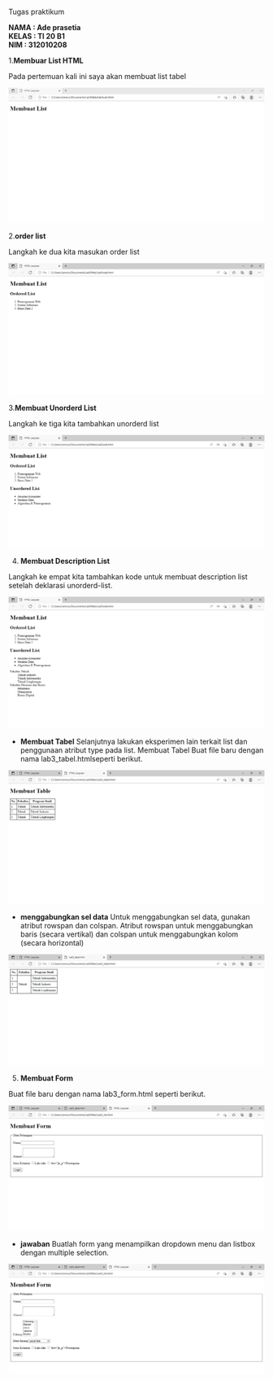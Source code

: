 Tugas praktikum


**NAMA : Ade prasetia**<br>
**KELAS : TI 20 B1**<br>
**NIM  : 312010208**<br>

1.**Membuar List HTML**

Pada pertemuan kali ini saya akan membuat list tabel

![membuat list html](list1.PNG)


2.**order list**

Langkah ke dua kita masukan order list

![membuat list html](list2.PNG)


3.**Membuat Unorderd List**

Langkah ke tiga kita tambahkan unorderd list

![membuat list html](list3.PNG)


4. **Membuat Description List**

Langkah ke empat kita tambahkan  kode untuk membuat description list setelah deklarasi unorderd-list.


![membuat list html](list4.PNG)

* **Membuat Tabel**
Selanjutnya lakukan eksperimen lain terkait list dan penggunaan atribut type pada list. Membuat Tabel Buat file baru dengan nama lab3_tabel.htmlseperti berikut.


![membuat list html](list5.PNG)

* **menggabungkan sel data** 
Untuk menggabungkan sel data, gunakan atribut rowspan dan colspan. Atribut rowspan untuk
menggabungkan baris (secara vertikal) dan colspan untuk menggabungkan kolom (secara
horizontal)

![membuat list html](list6.PNG)


5. **Membuat Form**

Buat file baru dengan nama lab3_form.html seperti berikut.

![membuat list html](list7.PNG)


* **jawaban**
Buatlah form yang menampilkan dropdown menu dan listbox dengan multiple selection.

![membuat list html](list8.PNG)



